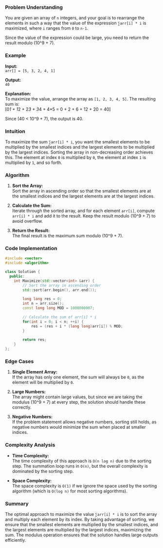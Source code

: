 ### Problem Understanding

You are given an array of `n` integers, and your goal is to rearrange the elements in such a way that the value of the expression `∑arr[i] * i` is maximized, where `i` ranges from `0` to `n-1`. 

Since the value of the expression could be large, you need to return the result modulo \(10^9 + 7\).

### Example

**Input:**  
`arr[] = [5, 3, 2, 4, 1]`  

**Output:**  
`40`

**Explanation:**  
To maximize the value, arrange the array as `[1, 2, 3, 4, 5]`. The resulting sum is:  
\[0*1 + 1*2 + 2*3 + 3*4 + 4*5 = 0 + 2 + 6 + 12 + 20 = 40\]

Since \(40 < 10^9 + 7\), the output is 40.

### Intuition

To maximize the sum `∑arr[i] * i`, you want the smallest elements to be multiplied by the smallest indices and the largest elements to be multiplied by the largest indices. Sorting the array in non-decreasing order achieves this. The element at index `0` is multiplied by `0`, the element at index `1` is multiplied by `1`, and so forth.

### Algorithm

1. **Sort the Array:**  
   Sort the array in ascending order so that the smallest elements are at the smallest indices and the largest elements are at the largest indices.

2. **Calculate the Sum:**  
   Iterate through the sorted array, and for each element `arr[i]`, compute `arr[i] * i` and add it to the result. Keep the result modulo \(10^9 + 7\) to avoid overflow.

3. **Return the Result:**  
   The final result is the maximum sum modulo \(10^9 + 7\).

### Code Implementation

```cpp
#include <vector>
#include <algorithm>

class Solution {
  public:
    int Maximize(std::vector<int> &arr) {
        // Sort the array in ascending order
        std::sort(arr.begin(), arr.end());
        
        long long res = 0;
        int n = arr.size();
        const long long MOD = 1000000007;
        
        // Calculate the sum of arr[i] * i
        for(int i = 0; i < n; ++i) {
            res = (res + i * (long long)arr[i]) % MOD;
        }
        
        return res;
    }
};
```

### Edge Cases

1. **Single Element Array:**  
   If the array has only one element, the sum will always be `0`, as the element will be multiplied by `0`.

2. **Large Numbers:**  
   The array might contain large values, but since we are taking the modulus \(10^9 + 7\) at every step, the solution should handle these correctly.

3. **Negative Numbers:**  
   If the problem statement allows negative numbers, sorting still holds, as negative numbers would minimize the sum when placed at smaller indices.

### Complexity Analysis

- **Time Complexity:**  
  The time complexity of this approach is `O(n log n)` due to the sorting step. The summation loop runs in `O(n)`, but the overall complexity is dominated by the sorting step.

- **Space Complexity:**  
  The space complexity is `O(1)` if we ignore the space used by the sorting algorithm (which is `O(log n)` for most sorting algorithms).

### Summary

The optimal approach to maximize the value `∑arr[i] * i` is to sort the array and multiply each element by its index. By taking advantage of sorting, we ensure that the smallest elements are multiplied by the smallest indices, and the largest elements are multiplied by the largest indices, maximizing the sum. The modulus operation ensures that the solution handles large outputs efficiently.
